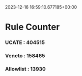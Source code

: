 2023-12-16 16:59:10.677185+00:00
# Rule Counter 
 ### UCATE : 404515

 ### Veneto : 158465

 ### Allowlist : 13930